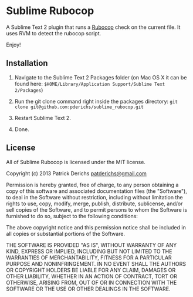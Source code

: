 # Sublime Rubocop

A Sublime Text 2 plugin that runs a [Rubocop](https://github.com/bbatsov/rubocop) check on the current file. It uses RVM to detect the rubocop script.

Enjoy!

## Installation

1. Navigate to the Sublime Text 2 Packages folder (on Mac OS X it can be found here: `$HOME/Library/Application Support/Sublime Text 2/Packages`)

2. Run the git clone command right inside the packages directory: `git clone git@github.com:pderichs/sublime_rubocop.git`

3. Restart Sublime Text 2.

4. Done.

## License

All of Sublime Rubocop is licensed under the MIT license.

  Copyright (c) 2013 Patrick Derichs <patderichs@gmail.com>

  Permission is hereby granted, free of charge, to any person obtaining a copy
  of this software and associated documentation files (the "Software"), to deal
  in the Software without restriction, including without limitation the rights
  to use, copy, modify, merge, publish, distribute, sublicense, and/or sell
  copies of the Software, and to permit persons to whom the Software is
  furnished to do so, subject to the following conditions:

  The above copyright notice and this permission notice shall be included in
  all copies or substantial portions of the Software.

  THE SOFTWARE IS PROVIDED "AS IS", WITHOUT WARRANTY OF ANY KIND, EXPRESS OR
  IMPLIED, INCLUDING BUT NOT LIMITED TO THE WARRANTIES OF MERCHANTABILITY,
  FITNESS FOR A PARTICULAR PURPOSE AND NONINFRINGEMENT. IN NO EVENT SHALL THE
  AUTHORS OR COPYRIGHT HOLDERS BE LIABLE FOR ANY CLAIM, DAMAGES OR OTHER
  LIABILITY, WHETHER IN AN ACTION OF CONTRACT, TORT OR OTHERWISE, ARISING FROM,
  OUT OF OR IN CONNECTION WITH THE SOFTWARE OR THE USE OR OTHER DEALINGS IN
  THE SOFTWARE.

